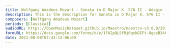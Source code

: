 ```yaml
---
title: Wolfgang Amadeus Mozart - Sonata in D Major K. 576 II - Adagio (1)
description: This is the description for Sonata in D Major K. 576 II - Adagio by Wolfgang Amadeus Mozart
composers: [Wolfgang Amadeus Mozart]
periods: [Classical]
audioURL: https://OpenMusicDataset.github.io/Maestro/maestro-v3.0.0/2013/ORIG-MIDI_01_7_7_13_Group__MID--AUDIO_12_R1_2013_wav--3.midi
formURL: https://docs.google.com/forms/d/e/1FAIpQLSfRj0qxkDIFt-UgozB34KYdBQCKhKVN1_aWKGy6yOYr71E_iA/viewform
date: 2021-08-08T07:43:13-06:00
---
```


